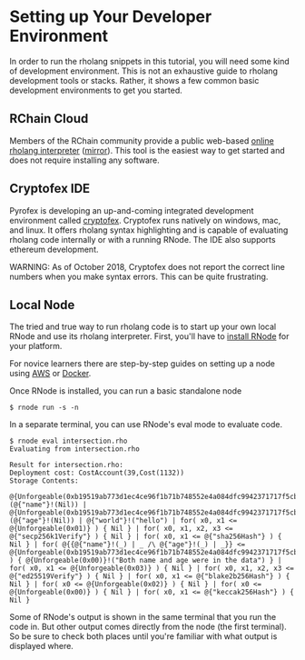 # Setting up Your Developer Environment

In order to run the rholang snippets in this tutorial, you will need some kind of development environment. This is not an exhaustive guide to rholang development tools or stacks. Rather, it shows a few common basic development environments to get you started.

## RChain Cloud
Members of the RChain community provide a public web-based [online rholang interpreter](http://rchain.cloud) ([mirror](rchaincloud.inblock.io)). This tool is the easiest way to get started and does not require installing any software.

## Cryptofex IDE
Pyrofex is developing an up-and-coming integrated development environment called [cryptofex](https://cryptofex.io/). Cryptofex runs natively on windows, mac, and linux. It offers rholang syntax highlighting and is capable of evaluating rholang code internally or with a running RNode. The IDE also supports ethereum development.

WARNING: As of October 2018, Cryptofex does not report the correct line numbers when you make syntax errors. This can be quite frustrating.

## Local Node
The tried and true way to run rholang code is to start up your own local RNode and use its rholang interpreter. First, you'll have to [install RNode](https://rchain.atlassian.net/wiki/spaces/CORE/pages/428376065/User+guide+for+running+RNode) for your platform.

For novice learners there are step-by-step guides on setting up a node using [AWS](https://blog.rchain.coop/running-rnode-0-5-3-on-amazon-ec2/) or [Docker](https://blog.rchain.coop/running-rnodev-0-6-x-with-docker/).

Once RNode is installed, you can run a basic standalone node
```
$ rnode run -s -n
```

In a separate terminal, you can use RNode's eval mode to evaluate code.

```
$ rnode eval intersection.rho
Evaluating from intersection.rho

Result for intersection.rho:
Deployment cost: CostAccount(39,Cost(1132))
Storage Contents:
 @{Unforgeable(0xb19519ab773d1ec4ce96f1b71b748552e4a084dfc9942371717f5cb87e818879)}!(@{"name"}!(Nil)) | @{Unforgeable(0xb19519ab773d1ec4ce96f1b71b748552e4a084dfc9942371717f5cb87e818879)}!(@{"age"}!(Nil)) | @{"world"}!("hello") | for( x0, x1 <= @{Unforgeable(0x01)} ) { Nil } | for( x0, x1, x2, x3 <= @{"secp256k1Verify"} ) { Nil } | for( x0, x1 <= @{"sha256Hash"} ) { Nil } | for( @{{@{"name"}!(_) | _ /\ @{"age"}!(_) | _}} <= @{Unforgeable(0xb19519ab773d1ec4ce96f1b71b748552e4a084dfc9942371717f5cb87e818879)} ) { @{Unforgeable(0x00)}!("Both name and age were in the data") } | for( x0, x1 <= @{Unforgeable(0x03)} ) { Nil } | for( x0, x1, x2, x3 <= @{"ed25519Verify"} ) { Nil } | for( x0, x1 <= @{"blake2b256Hash"} ) { Nil } | for( x0 <= @{Unforgeable(0x02)} ) { Nil } | for( x0 <= @{Unforgeable(0x00)} ) { Nil } | for( x0, x1 <= @{"keccak256Hash"} ) { Nil }
```

Some of RNode's output is shown in the same terminal that you run the code in. But other output comes directly from the node (the first terminal). So be sure to check both places until you're familiar with what output is displayed where.

